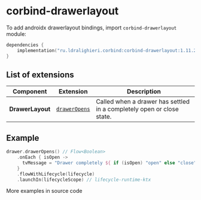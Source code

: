 ﻿
# corbind-drawerlayout

To add androidx drawerlayout bindings, import `corbind-drawerlayout` module:

```kotlin
dependencies {
    implementation("ru.ldralighieri.corbind:corbind-drawerlayout:1.11.2")
}
```

## List of extensions

| Component        | Extension                                 | Description                                                           |
|------------------|-------------------------------------------|-----------------------------------------------------------------------|
| **DrawerLayout** | [`drawerOpens`][DrawerLayout_drawerOpens] | Called when a drawer has settled in a completely open or close state. |

## Example

```kotlin
drawer.drawerOpens() // Flow<Boolean>
    .onEach { isOpen ->
      tvMessage = "Drawer completely ${ if (isOpen) "open" else "close"}"
    }
    .flowWithLifecycle(lifecycle)
    .launchIn(lifecycleScope) // lifecycle-runtime-ktx
```

More examples in source code

[DrawerLayout_drawerOpens]: https://github.com/LDRAlighieri/Corbind/blob/master/corbind-drawerlayout/src/main/kotlin/ru/ldralighieri/corbind/drawerlayout/DrawerLayoutDrawerOpen.kt
